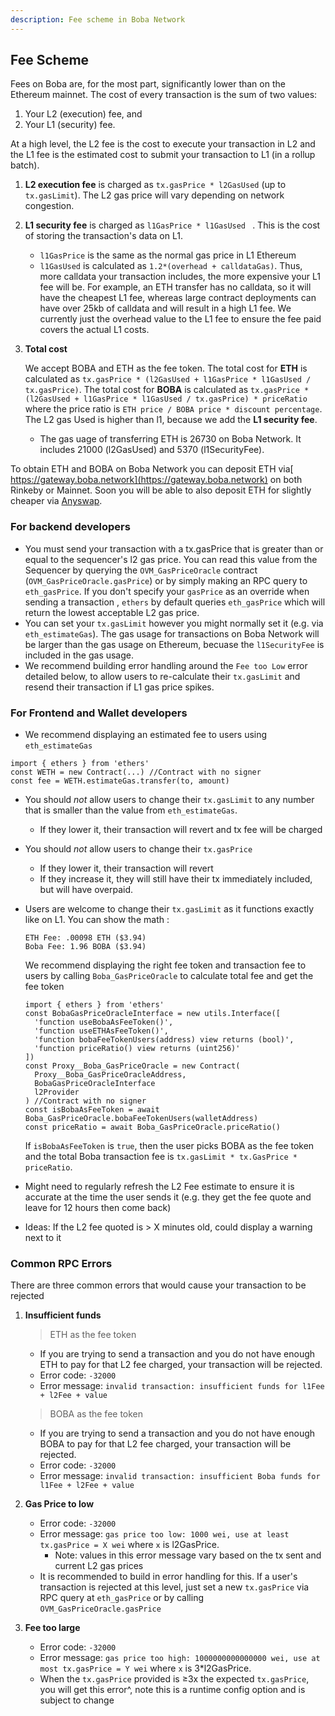 ```yaml
---
description: Fee scheme in Boba Network
---
```


## Fee Scheme

Fees on Boba are, for the most part, significantly lower than on the Ethereum mainnet. The cost of every transaction is the sum of two values:

1. Your L2 \(execution\) fee, and
2. Your L1 \(security\) fee.

At a high level, the L2 fee is the cost to execute your transaction in L2 and the L1 fee is the estimated cost to submit your transaction to L1 \(in a rollup batch\).

1. **L2 execution fee** is charged as `tx.gasPrice * l2GasUsed` \(up to `tx.gasLimit`\). The L2 gas price will vary depending on network congestion.

2. **L1 security fee** is charged as `l1GasPrice * l1GasUsed ` . This is the cost of storing the transaction's data on L1.
   * `l1GasPrice` is the same as the normal gas price in L1 Ethereum
   * `l1GasUsed` is calculated as `1.2*(overhead + calldataGas)`. Thus, more calldata your transaction includes, the more expensive your L1 fee will be. For example, an ETH transfer has no calldata, so it will have the cheapest L1 fee, whereas large contract deployments can have over 25kb of calldata and will result in a high L1 fee. We currently just the overhead value to the L1 fee to ensure the fee paid covers the actual L1 costs.

3. **Total cost** 

   We accept BOBA and ETH as the fee token. The total cost for **ETH** is calculated as `tx.gasPrice * (l2GasUsed + l1GasPrice * l1GasUsed / tx.gasPrice)`. The total cost for **BOBA** is calculated as `tx.gasPrice * (l2GasUsed + l1GasPrice * l1GasUsed / tx.gasPrice) * priceRatio` where the price ratio is `ETH price / BOBA price * discount percentage`. The L2 gas Used is higher than l1, because we add the **L1 security fee**.

   * The gas uage of transferring ETH is 26730 on Boba Network. It includes 21000 (l2GasUsed) and 5370 (l1SecurityFee).

To obtain ETH and BOBA on Boba Network you can deposit ETH via[ https://gateway.boba.network](https://gateway.boba.network) on both Rinkeby or Mainnet. Soon you will be able to also deposit ETH for slightly cheaper via [Anyswap](https://anyswap.exchange/#/router).

### For backend developers

* You must send your transaction with a tx.gasPrice that is greater than or equal to the sequencer's l2 gas price. You can read this value from the Sequencer by querying the `OVM_GasPriceOracle` contract (`OVM_GasPriceOracle.gasPrice`) or by simply making an RPC query to `eth_gasPrice`. If you don't specify your `gasPrice` as an override when sending a transaction , `ethers` by default queries `eth_gasPrice` which will return the lowest acceptable L2 gas price.
* You can set your `tx.gasLimit` however you might normally set it (e.g. via `eth_estimateGas`). The gas usage for transactions on Boba Network will be larger than the gas usage on Ethereum, becuase the `l1SecurityFee` is included in the gas usage.
* We recommend building error handling around the `Fee too Low` error detailed below, to allow users to re-calculate their `tx.gasLimit` and resend their transaction if L1 gas price spikes.

### For Frontend and Wallet developers

* We recommend displaying an estimated fee to users using `eth_estimateGas`

```solidity
import { ethers } from 'ethers'
const WETH = new Contract(...) //Contract with no signer
const fee = WETH.estimateGas.transfer(to, amount)
```

* You should *not* allow users to change their `tx.gasLimit` to any number that is smaller than the value from `eth_estimateGas`.
  * If they lower it, their transaction will revert and tx fee will be charged

* You should _not_ allow users to change their `tx.gasPrice`

  * If they lower it, their transaction will revert
  * If they increase it, they will still have their tx immediately included, but will have overpaid.

* Users are welcome to change their `tx.gasLimit` as it functions exactly like on L1. You can show the math :

  ```
  ETH Fee: .00098 ETH ($3.94)
  Boba Fee: 1.96 BOBA ($3.94)
  ```

  We recommend displaying the right fee token and transaction fee to users by calling `Boba_GasPriceOracle` to calculate total fee and get the fee token

  ```solidity
  import { ethers } from 'ethers'
  const BobaGasPriceOracleInterface = new utils.Interface([
    'function useBobaAsFeeToken()',
    'function useETHAsFeeToken()',
    'function bobaFeeTokenUsers(address) view returns (bool)',
    'function priceRatio() view returns (uint256)'
  ])
  const Proxy__Boba_GasPriceOracle = new Contract(
  	Proxy__Boba_GasPriceOracleAddress,
  	BobaGasPriceOracleInterface
  	l2Provider
  ) //Contract with no signer
  const isBobaAsFeeToken = await Boba_GasPriceOracle.bobaFeeTokenUsers(walletAddress)
  const priceRatio = await Boba_GasPriceOracle.priceRatio()
  ```

  If `isBobaAsFeeToken` is `true`, then the user picks BOBA as the fee token and the total Boba transaction fee is `tx.gasLimit * tx.GasPrice * priceRatio`. 

* Might need to regularly refresh the L2 Fee estimate to ensure it is accurate at the time the user sends it (e.g. they get the fee quote and leave for 12 hours then come back)

* Ideas: If the L2 fee quoted is > X minutes old, could display a warning next to it

### Common RPC Errors

There are three common errors that would cause your transaction to be rejected

1. **Insufficient funds**

   > ETH as the fee token

   * If you are trying to send a transaction and you do not have enough ETH to pay for that L2 fee charged, your transaction will be rejected.
   * Error code: `-32000`
   * Error message: `invalid transaction: insufficient funds for l1Fee + l2Fee + value`

   > BOBA as the fee token

   * If you are trying to send a transaction and you do not have enough BOBA to pay for that L2 fee charged, your transaction will be rejected.
   * Error code: `-32000`
   * Error message: `invalid transaction: insufficient Boba funds for l1Fee + l2Fee + value`

2. **Gas Price to low**

   * Error code: `-32000`
   * Error message: `gas price too low: 1000 wei, use at least tx.gasPrice = X wei` where `x` is l2GasPrice.
     * Note: values in this error message vary based on the tx sent and current L2 gas prices
   * It is recommended to build in error handling for this. If a user's transaction is rejected at this level, just set a new `tx.gasPrice` via RPC query at `eth_gasPrice` or by calling `OVM_GasPriceOracle.gasPrice`

3. **Fee too large**
   * Error code: `-32000`
   * Error message: `gas price too high: 1000000000000000 wei, use at most tx.gasPrice = Y wei` where `x` is 3\*l2GasPrice.
   * When the `tx.gasPrice` provided is ≥3x the expected `tx.gasPrice`, you will get this error^, note this is a runtime config option and is subject to change
